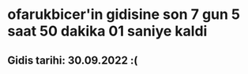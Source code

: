 # ofarukbicer'in gidisine son 7 gun 5 saat 50 dakika 01 saniye kaldi

## Gidis tarihi: 30.09.2022 :(